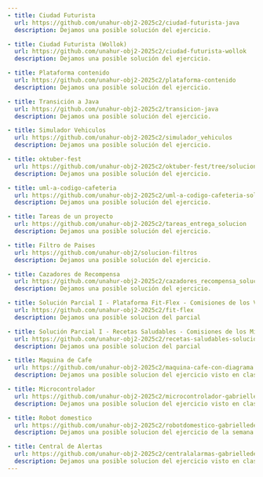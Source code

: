 ```yaml
---
- title: Ciudad Futurista
  url: https://github.com/unahur-obj2-2025c2/ciudad-futurista-java
  description: Dejamos una posible solución del ejercicio.

- title: Ciudad Futurista (Wollok)
  url: https://github.com/unahur-obj2-2025c2/ciudad-futurista-wollok
  description: Dejamos una posible solución del ejercicio.

- title: Plataforma contenido
  url: https://github.com/unahur-obj2-2025c2/plataforma-contenido
  description: Dejamos una posible solución del ejercicio.

- title: Transición a Java
  url: https://github.com/unahur-obj2-2025c2/transicion-java
  description: Dejamos una posible solución del ejercicio.

- title: Simulador Vehiculos
  url: https://github.com/unahur-obj2-2025c2/simulador_vehiculos
  description: Dejamos una posible solución del ejercicio.

- title: oktuber-fest
  url: https://github.com/unahur-obj2-2025c2/oktuber-fest/tree/solucion
  description: Dejamos una posible solución del ejercicio.

- title: uml-a-codigo-cafeteria
  url: https://github.com/unahur-obj2-2025c2/uml-a-codigo-cafeteria-solucion
  description: Dejamos una posible solución del ejercicio.

- title: Tareas de un proyecto
  url: https://github.com/unahur-obj2-2025c2/tareas_entrega_solucion
  description: Dejamos una posible solución del ejercicio.

- title: Filtro de Paises
  url: https://github.com/unahur-obj2/solucion-filtros
  description: Dejamos una posible solución del ejercicio.

- title: Cazadores de Recompensa
  url: https://github.com/unahur-obj2-2025c2/cazadores_recompensa_solucion
  description: Dejamos una posible solución del ejercicio.

- title: Solución Parcial I - Plataforma Fit-Flex - Comisiones de los Viernes
  url: https://github.com/unahur-obj2-2025c2/fit-flex
  description: Dejamos una posible solucion del parcial

- title: Solución Parcial I - Recetas Saludables - Comisiones de los Miércoles
  url: https://github.com/unahur-obj2-2025c2/recetas-saludables-solucion
  description: Dejamos una posible solucion del parcial

- title: Maquina de Cafe
  url: https://github.com/unahur-obj2-2025c2/maquina-cafe-con-diagrama
  description: Dejamos una posible solucion del ejercicio visto en clases de consulta

- title: Microcontrolador
  url: https://github.com/unahur-obj2-2025c2/microcontrolador-gabrielledezma21
  description: Dejamos una posible solucion del ejercicio visto en clases de consulta

- title: Robot domestico
  url: https://github.com/unahur-obj2-2025c2/robotdomestico-gabrielledezma21
  description: Dejamos una posible solucion del ejercicio de la semana 11 de patron command

- title: Central de Alertas
  url: https://github.com/unahur-obj2-2025c2/centralalarmas-gabrielledezma21
  description: Dejamos una posible solucion del ejercicio visto en clases de consulta
---
```


